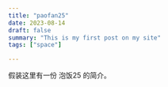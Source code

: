 ```yaml
---
title: "paofan25"
date: 2023-08-14
draft: false
summary: "This is my first post on my site"
tags: ["space"]

---
```


假装这里有一份 泡饭25 的简介。
